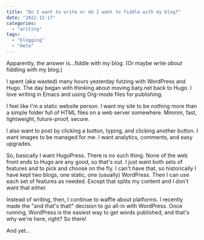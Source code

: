 ```yaml
---
title: "Do I want to write or do I want to fiddle with my blog?"
date: "2022-12-17"
categories: 
  - "writing"
tags: 
  - "blogging"
  - "meta"
---
```


Apparently, the answer is...fiddle with my blog. (Or maybe write _about_ fiddling with my blog.)

I spent (aka wasted) many hours yesterday futzing with WordPress and Hugo. The day began with thinking about moving baty.net back to Hugo. I love writing in Emacs and using Org-mode files for publishing.

I feel like I'm a static website person. I want my site to be nothing more than a simple folder full of HTML files on a web server somewhere. Mmmm, fast, lightweight, future-proof, secure.

I also want to post by clicking a button, typing, and clicking another button. I want images to be managed for me. I want analytics, comments, and easy upgrades.

So, basically I want HugoPress. There is no such thing. None of the web front ends to Hugo are any good, so that's out. I just want both sets of features and to pick and choose on the fly. I can't have that, so historically I have kept two blogs, one static, one (usually) WordPress. Then I can use each set of features as needed. Except that splits my content and I don't want that either.

Instead of writing, then, I continue to waffle about platforms. I recently made the "and that's that!" decision to go all-in with WordPress. Once running, WordPress is the easiest way to get words published, and that's why we're here, right? So there!

And yet...
